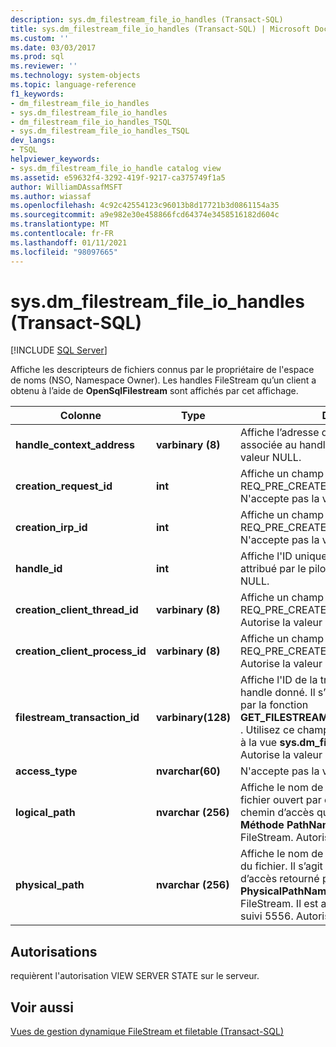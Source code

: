 ```yaml
---
description: sys.dm_filestream_file_io_handles (Transact-SQL)
title: sys.dm_filestream_file_io_handles (Transact-SQL) | Microsoft Docs
ms.custom: ''
ms.date: 03/03/2017
ms.prod: sql
ms.reviewer: ''
ms.technology: system-objects
ms.topic: language-reference
f1_keywords:
- dm_filestream_file_io_handles
- sys.dm_filestream_file_io_handles
- dm_filestream_file_io_handles_TSQL
- sys.dm_filestream_file_io_handles_TSQL
dev_langs:
- TSQL
helpviewer_keywords:
- sys.dm_filestream_file_io_handle catalog view
ms.assetid: e59632f4-3292-419f-9217-ca375749f1a5
author: WilliamDAssafMSFT
ms.author: wiassaf
ms.openlocfilehash: 4c92c42554123c96013b8d17721b3d0861154a35
ms.sourcegitcommit: a9e982e30e458866fcd64374e3458516182d604c
ms.translationtype: MT
ms.contentlocale: fr-FR
ms.lasthandoff: 01/11/2021
ms.locfileid: "98097665"
---
```

# <a name="sysdm_filestream_file_io_handles-transact-sql"></a>sys.dm_filestream_file_io_handles (Transact-SQL)
[!INCLUDE [SQL Server](../../includes/applies-to-version/sqlserver.md)]

  Affiche les descripteurs de fichiers connus par le propriétaire de l'espace de noms (NSO, Namespace Owner). Les handles FileStream qu’un client a obtenu à l’aide de **OpenSqlFilestream** sont affichés par cet affichage.  
  
|Colonne|Type|Description|  
|------------|----------|-----------------|  
|**handle_context_address**|**varbinary (8)**|Affiche l’adresse de la structure NSO interne associée au handle du client. Autorise la valeur NULL.|  
|**creation_request_id**|**int**|Affiche un champ de la requête d'E/S REQ_PRE_CREATE utilisé pour créer ce handle. N'accepte pas la valeur NULL.|  
|**creation_irp_id**|**int**|Affiche un champ de la requête d'E/S REQ_PRE_CREATE utilisé pour créer ce handle. N'accepte pas la valeur NULL|  
|**handle_id**|**int**|Affiche l'ID unique de ce handle qui est attribué par le pilote. N'accepte pas la valeur NULL.|  
|**creation_client_thread_id**|**varbinary (8)**|Affiche un champ de la requête d'E/S REQ_PRE_CREATE utilisé pour créer ce handle. Autorise la valeur NULL.|  
|**creation_client_process_id**|**varbinary (8)**|Affiche un champ de la requête d'E/S REQ_PRE_CREATE utilisé pour créer ce handle. Autorise la valeur NULL.|  
|**filestream_transaction_id**|**varbinary(128)**|Affiche l'ID de la transaction associée au handle donné. Il s’agit de la valeur retournée par la fonction **GET_FILESTREAM_TRANSACTION_CONTEXT** . Utilisez ce champ pour effectuer une jointure à la vue **sys.dm_filestream_file_io_requests** . Autorise la valeur NULL.|  
|**access_type**|**nvarchar(60)**|N'accepte pas la valeur NULL.|  
|**logical_path**|**nvarchar (256)**|Affiche le nom de chemin d'accès logique du fichier ouvert par ce handle. Il s’agit du même chemin d’accès que celui retourné par **. Méthode PathName** de **varbinary**(**Max**) FileStream. Autorise la valeur NULL.|  
|**physical_path**|**nvarchar (256)**|Affiche le nom de chemin d'accès NTFS réel du fichier. Il s’agit du même nom de chemin d’accès retourné par **. Méthode PhysicalPathName** de **varbinary**(**Max**) FileStream. Il est activé par l'indicateur de suivi 5556. Autorise la valeur NULL.|  
  
## <a name="permissions"></a>Autorisations  
 requièrent l'autorisation VIEW SERVER STATE sur le serveur.  
  
## <a name="see-also"></a>Voir aussi  
 [Vues de gestion dynamique FileStream et filetable &#40;Transact-SQL&#41;](../../relational-databases/system-dynamic-management-views/filestream-and-filetable-dynamic-management-views-transact-sql.md)  
  
  
